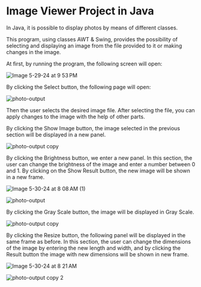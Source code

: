 # Image Viewer Project in Java

In Java, it is possible to display photos by means of different classes.

This program, using classes AWT & Swing, 
provides the possibility of selecting and displaying an image from the file provided to it or making changes in the image.

At first, by running the program, the following screen will open:

![Image 5-29-24 at 9 53 PM](https://github.com/xahraseyedi/ImageViewerGUI/assets/167974882/8a3b7fb3-4775-4670-aceb-2b2515032c9e)

By clicking the Select button, the following page will open:

![photo-output](https://github.com/xahraseyedi/ImageViewerGUI/assets/167974882/e2874927-279d-4bb4-b12f-24c54e4983f0)

Then the user selects the desired image file.
After selecting the file, you can apply changes to the image with the help of other parts.


By clicking the Show Image button, the image selected in the previous section will be displayed in a new panel.

![photo-output copy](https://github.com/xahraseyedi/ImageViewerGUI/assets/167974882/a1a3bfb6-53f1-4937-8c20-7207e764428a)

By clicking the Brightness button, we enter a new panel.
In this section, the user can change the brightness of the image and enter a number between 0 and 1. By clicking on the Show Result button, the new image will be shown in a new frame.

![Image 5-30-24 at 8 08 AM (1)](https://github.com/xahraseyedi/Calculator-Java/assets/167974882/2dc3de60-558c-4adb-b853-9e208d22377a)

![photo-output](https://github.com/xahraseyedi/Calculator-Java/assets/167974882/ef637d82-8a77-4d5a-b5c9-0ca6d30802ec)

By clicking  the Gray Scale button, the image will be displayed in Gray Scale.

![photo-output copy](https://github.com/xahraseyedi/Calculator-Java/assets/167974882/ab2d758b-4e6b-429e-9d3b-708a188aec64)

By clicking the Resize button, the following panel will be displayed in the same frame as before.
In this section, the user can change the dimensions of the image by entering the new length and width, and by clicking the Result button the image with new dimensions will be shown in new frame.

![Image 5-30-24 at 8 21 AM](https://github.com/xahraseyedi/Calculator-Java/assets/167974882/25bc1516-92ed-47fe-b5ff-ddd51427dd4d)

![photo-output copy 2](https://github.com/xahraseyedi/ATM-Java/assets/167974882/67b00207-6442-4d33-8328-a3da439f80c3)



